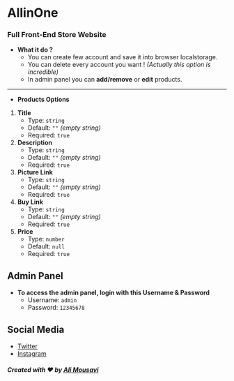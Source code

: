 # AllinOne
### Full Front-End Store Website
- **What it do ?**
  - You can create few account and save it into browser localstorage.
  - You can delete every account you want ! _(Actually this option is incredible)_
  - In admin panel you can **add/remove** or **edit** products.
---
- **Products Options**
1. **Title**
   - Type: ```string```
   - Default: ```""``` _(empty string)_
   - Required: ```true```
2. **Description**
   - Type: ```string```
   - Default: ```""``` _(empty string)_
   - Required: ```true```
3. **Picture Link**
   - Type: ```string```
   - Default: ```""``` _(empty string)_
   - Required: ```true```
4. **Buy Link**
   - Type: ```string```
   - Default: ```""``` _(empty string)_
   - Required: ```true```
5. **Price**
   - Type: ```number```
   - Default: ```null```
   - Required: ```true```
## Admin Panel
- **To access the admin panel, login with this Username & Password**
  - Username: ```admin```
  - Password: ```12345678```
## Social Media
- [Twitter](https://twitter.com/ixsalimo)
- [Instagram](https://www.instagram.com/ixsalimo)

##### Created with :heart: by [Ali Mousavi](https://github.com/ixsalimo/)
